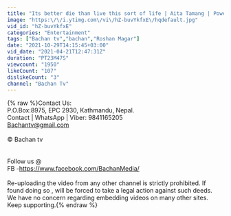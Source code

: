 ```yaml
---
title: "Its better die than live this sort of life | Aita Tamang | Powerful Testimony | Bachan Tv |Need Help"
image: "https:\/\/i.ytimg.com\/vi\/hZ-buvYkfxE\/hqdefault.jpg"
vid_id: "hZ-buvYkfxE"
categories: "Entertainment"
tags: ["Bachan tv","bachan","Roshan Magar"]
date: "2021-10-29T14:15:45+03:00"
vid_date: "2021-04-21T12:47:31Z"
duration: "PT23M47S"
viewcount: "1950"
likeCount: "107"
dislikeCount: "3"
channel: "Bachan Tv"
---
```

{% raw %}Contact Us: <br />P.O.Box:8975, EPC 2930, Kathmandu, Nepal.<br />Contact | WhatsApp | Viber: 9841165205<br />Bachantv@gmail.com<br /><br />© Bachan tv <br /><br /><br />Follow us @<br />FB -<a rel="nofollow" target="blank" href="https://www.facebook.com/BachanMedia/">https://www.facebook.com/BachanMedia/</a><br /><br />Re-uploading the video from any other channel is strictly prohibited. If found doing so , will be forced to take a legal action against such deeds.<br />We have no concern regarding  embedding videos on many other sites. <br />Keep supporting.{% endraw %}

